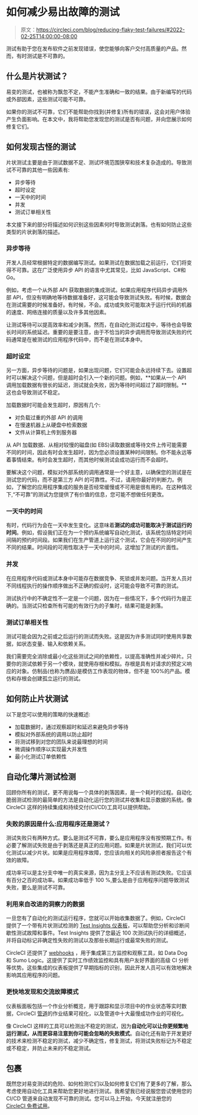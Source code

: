 # 如何减少易出故障的测试

> 原文：<https://circleci.com/blog/reducing-flaky-test-failures/#2022-02-25T14:00:00-08:00>

测试有助于您在发布软件之前发现错误，使您能够向客户交付高质量的产品。然而，有时测试是不可靠的。

## 什么是片状测试？

易变的测试，也被称为飘忽不定，不能产生准确和一致的结果。由于新编写的代码或外部因素，这些测试可能不可靠。

如果你的测试不可靠，它们不能帮助你找到(并修复)所有的错误，这会对用户体验产生负面影响。在本文中，我将帮助您发现您的测试是否有问题，并向您展示如何修复它们。

## 如何发现古怪的测试

片状测试主要是由于测试数据不足、测试环境范围狭窄和技术复杂造成的。导致测试不可靠的其他一些因素有:

*   异步等待
*   超时设定
*   一天中的时间
*   并发
*   测试订单相关性

本文接下来的部分将描述如何识别这些因素何时导致测试剥落。也有如何防止这些类型的片状剥落的描述。

### 异步等待

开发人员经常根据特定的数据编写测试。如果测试在数据加载之前运行，它们将变得不可靠。这在广泛使用异步 API 的语言中尤其常见，比如 JavaScript、C#和 Go。

例如，考虑一个从外部 API 获取数据的集成测试。如果应用程序代码异步调用外部 API，但没有明确地等待数据准备好，这可能会导致测试失败。有时候，数据会在测试需要的时候准备好。有时候，不会。成功或失败可能取决于运行代码的机器的速度、网络连接的质量以及许多其他因素。

让测试等待可以提高效率和减少剥落。然而，在自动化测试过程中，等待也会导致长时间的系统延迟。重要的是要注意，由于不恰当的异步调用而导致测试失败的代码通常是在被测试的应用程序代码中，而不是在测试本身中。

### 超时设定

另一方面，异步等待的问题是，如果出现问题，它们可能会永远持续下去。设置超时可以解决这个问题，但是超时会引入一个新的问题。例如，**如果从一个 API 调用加载数据有很长的延迟，测试就会失败，因为等待时间超过了超时限制。**这也会导致测试不稳定。

加载数据时可能会发生超时，原因有几个:

*   对负载过重的外部 API 的调用
*   在慢速机器上从硬盘中检索数据
*   文件从计算机上传到服务器

从 API 加载数据、从相对较慢的磁盘(如 EBS)读取数据或等待文件上传可能需要不同的时间，因此有时会发生超时，因为您必须设置某种时间限制。你不能永远等着事情结束。有时会发生超时，而其他时候测试会成功运行而不会超时。

要解决这个问题，模拟对外部系统的调用通常是一个好主意，以确保您的测试是在测试您的代码，而不是第三方 API 的可靠性。不过，请用你最好的判断力。例如，了解您的应用程序集成的服务是否经常缓慢或不可用是很有用的。在这种情况下,“不可靠”的测试为您提供了有价值的信息，您可能不想做任何更改。

### 一天中的时间

有时，代码行为会在一天中发生变化。这意味着**测试的成功可能取决于测试运行的时间**。例如，假设我们正在为一个预约系统编写自动化测试，该系统包括特定时间间隔的预约时间段。如果我们在生产管道上运行这个测试，它会在不同的时间产生不同的结果。时间段的可用性取决于一天中的时间，这增加了测试的片面性。

### 并发

在应用程序代码或测试本身中可能存在数据竞争、死锁或并发问题。当开发人员对不同线程执行的操作顺序做出不正确的假设时，这可能会导致不可靠的测试。

测试执行中的不确定性不一定是一个问题，因为在一些情况下，多个代码行为是正确的。当测试只检查所有可能的有效行为的子集时，结果可能是剥落。

### 测试订单相关性

测试可能会因为之前或之后运行的测试而失败。这是因为许多测试同时使用共享数据，如状态变量、输入和依赖关系。

我们需要完全消除或最小化这些测试之间的依赖性，以提高准确性并减少碎片。只要你的测试依赖于另一个模块，就使用存根和模拟。存根是具有对请求的预定义响应的对象。仿制品(也称为赝品)是模仿工作表现的物体，但不是 100%的产品。模仿和存根会创建孤立运行的测试。

## 如何防止片状测试

以下是您可以使用的策略的快速概述:

*   加载数据时，通过观察超时和延迟来避免异步等待
*   模拟对外部系统的调用以防止超时
*   将测试移到对您的团队来说最理想的时间
*   微调操作顺序以实现最大并发性
*   最小化测试订单依赖性

## 自动化薄片测试检测

回顾你所有的测试，更不用说每一个具体的剥落因素，是一个耗时的过程。自动化脆弱测试检测的最简单的方法是自动化运行您的测试并收集和显示数据的系统。像 CircleCI 这样的持续集成和持续交付(CI/CD)工具可以提供帮助。

### 失败的原因是什么:应用程序还是测试？

测试失败只有两种方式。要么是测试不可靠，要么是应用程序没有按预期工作。有必要了解测试失败是由于剥落还是真正的应用问题。如果是片状测试，我们可以优化测试以减少片状。如果是应用程序故障，您应该向相关的风险承担者报告这个有效的故障。

成功率可以是主分支中唯一的真实来源，因为主分支上不应该有测试失败。它应该有百分之百的成功率。如果成功率低于 100 %,要么是由于应用程序问题导致测试失败，要么是测试不可靠。

### 利用来自改进的洞察力的数据

一旦您有了自动化的测试运行程序，您就可以开始收集数据了。例如，CircleCI 提供了一个带有片状测试检测的 [Test Insights 仪表板](https://circleci.com/blog/introducing-test-insights-with-flaky-test-detection/)，可以帮助您分析和诊断间歇性测试故障和事件。Test Insights 提供了您最近 100 次测试执行的详细概述，并将自动标记非确定性失败的测试以及那些长期运行或最常失败的测试。

CircleCI 还提供了 [webhooks](https://circleci.com/blog/create-customizable-experiences-with-circleci-webhooks/) ，用于集成第三方监控和观察工具，如 Data Dog 和 Sumo Logic。这提供了实时工作绩效监控和具有用户友好界面的高级 CI 分析等优势。这些集成的仪表板提供了早期指标的识别，因此开发人员可以有效地解决影响其应用程序的问题。

### 更快地发现和交流故障模式

仪表板面板包括一个作业分析概览，用于跟踪和显示项目中的作业状态等实时数据，CircleCI [管道](https://circleci.com/blog/what-is-a-ci-cd-pipeline/)的作业结果可视化，以及管道中十大最慢成功作业的可视化。

像 CircleCI 这样的工具可以检测出不稳定的测试，因为**自动化可以让你更频繁地运行测试，从而更容易注意到你可能会忽略的失败模式**。自动化还有助于开发更好的技术来检测不稳定的测试，减少不确定性，修复测试，将测试失败标记为不稳定或不稳定，并防止未来的不稳定测试。

## 包裹

既然您对易变测试的危险、如何检测它们以及如何修复它们有了更多的了解，那么考虑使用自动化工具来帮助您更好地进行测试。我希望我已经说服您尝试使用您的 CI/CD 管道来自动发现不可靠的测试。您可以马上开始，今天就注册您的 [CircleCI 免费试用](https://circleci.com/signup/)。